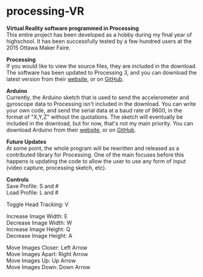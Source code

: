 # processing-VR
__Virtual Reality software programmed in Processing__ <br>
This entire project has been developed as a hobby during my final year of highschool. It has been successfully tested by a few hundred users at the 2015 Ottawa Maker Faire.

__Processing__ <br>
If you would like to view the source files, they are included in the download. The software has been updated to Processing 3, and you can download the latest version from their [website](https://processing.org/download/), or on [GitHub](https://github.com/processing/processing).

__Arduino__ <br>
Currently, the Arduino sketch that is used to send the accelerometer and gyroscope data to Processing isn't included in the download. You can write your own code, and send the serial data at a baud rate of 9600, in the format of "X,Y,Z" without the quotations. The sketch will eventually be included in the download, but for now, that's not my main priority. You can download Arduino from their [website](https://www.arduino.cc/en/Main/Software), or on [GitHub](https://github.com/arduino/Arduino).


__Future Updates__ <br>
At some point, the whole program will be rewritten and released as a contributed library for Processing. One of the main focuses before this happens is updating the code to allow the user to use any form of input (video capture, processing sketch, etc).


__Controls__ <br>
Save Profile: S and # <br>
Load Profile: L and # <br>

Toggle Head Tracking: V <br>

Increase Image Width: E <br>
Decrease Image Width: W <br>
Increase Image Height: Q <br>
Decrease Image Height: A <br>

Move Images Closer: Left Arrow <br>
Move Images Apart: Right Arrow <br>
Move Images Up: Up Arrow <br>
Move Images Down: Down Arrow <br>
